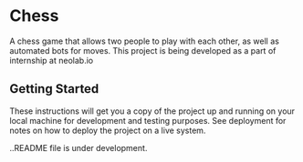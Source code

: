 # Chess

A chess game that allows two people to play with each other, as well as automated bots for moves. 
This project is being developed as a part of internship at neolab.io

## Getting Started

These instructions will get you a copy of the project up and running on your local machine for development and testing purposes. See deployment for notes on how to deploy the project on a live system.


..README file is under development.

